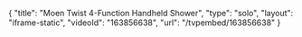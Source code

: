 {
    "title": "Moen Twist 4-Function Handheld Shower",
    "type": "solo",
    "layout": "iframe-static",
    "videoId": "163856638",
    "url": "\/tvpembed\/163856638"
}